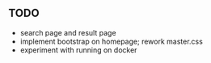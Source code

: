 ## TODO
* search page and result page
* implement bootstrap on homepage; rework master.css
* experiment with running on docker
